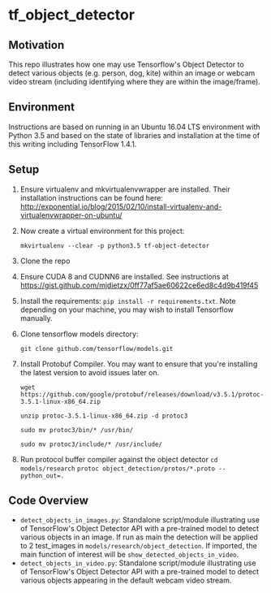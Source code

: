 # tf_object_detector

## Motivation
This repo illustrates how one may use Tensorflow's Object Detector to detect various objects (e.g. person, dog, kite)
within an image or webcam video stream (including identifying where they are within the image/frame).

## Environment

Instructions are based on running in an Ubuntu 16.04 LTS environment with Python 3.5 and based on the state of libraries
and installation at the time of this writing including TensorFlow 1.4.1.

## Setup
1. Ensure virtualenv and mkvirtualenvwrapper are installed.  Their installation instructions can be found here:
http://exponential.io/blog/2015/02/10/install-virtualenv-and-virtualenvwrapper-on-ubuntu/

2. Now create a virtual environment for this project:

    `mkvirtualenv --clear -p python3.5 tf-object-detector`
3. Clone the repo
3. Ensure CUDA 8 and CUDNN6 are installed. See instructions at
https://gist.github.com/mjdietzx/0ff77af5ae60622ce6ed8c4d9b419f45
4. Install the requirements: `pip install -r requirements.txt`.  Note depending on your machine, you may wish to install
Tensorflow manually.
5. Clone tensorflow models directory: 

    `git clone github.com/tensorflow/models.git`
6. Install Protobuf Compiler. You may want to ensure that you're installing the latest version to avoid issues later on.

    `wget https://github.com/google/protobuf/releases/download/v3.5.1/protoc-3.5.1-linux-x86_64.zip`
    
    `unzip protoc-3.5.1-linux-x86_64.zip -d protoc3`
    
    `sudo mv protoc3/bin/* /usr/bin/`
    
    `sudo mv protoc3/include/* /usr/include/`
    
7. Run protocol buffer compiler against the object detector
`cd models/research`
`protoc object_detection/protos/*.proto --python_out=.`

## Code Overview
* `detect_objects_in_images.py`: Standalone script/module illustrating use of TensorFlow's Object Detector API with a
pre-trained model to detect various objects in an image.  If run as main the detection will be applied to 2 test_images 
in `models/research/object_detection`. If imported, the main function of interest will be 
`show_detected_objects_in_video`.
* `detect_objects_in_video.py`: Standalone script/module illustrating use of TensorFlow's Object Detector API with a
pre-trained model to detect various objects appearing in the default webcam video stream.